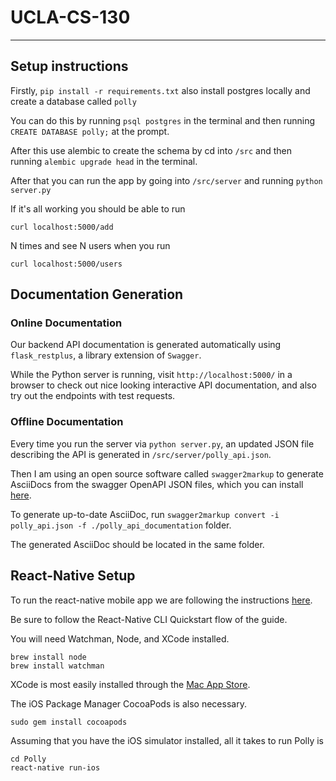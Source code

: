 # UCLA-CS-130
----


## Setup instructions
Firstly, `pip install -r requirements.txt` also install postgres locally and create a database called `polly`

You can do this by running `psql postgres` in the terminal and then running `CREATE DATABASE polly;` at the prompt.

After this use alembic to create the schema by cd into `/src` and then running `alembic upgrade head` in the terminal.

After that you can run the app by going into `/src/server` and running `python server.py`

If it's all working you should be able to run

`curl localhost:5000/add`

N times and see N users when you run

`curl localhost:5000/users`

## Documentation Generation
### Online Documentation
Our backend API documentation is generated automatically using `flask_restplus`, a library extension of `Swagger`.

While the Python server is running, visit `http://localhost:5000/` in a browser to check out nice looking interactive API documentation, and also try out the endpoints with test requests.

### Offline Documentation
Every time you run the server via `python server.py`, an updated JSON file describing the API is generated in `/src/server/polly_api.json`.

Then I am using an open source software called `swagger2markup` to generate AsciiDocs from the swagger OpenAPI JSON files, which you can install [here](https://github.com/Swagger2Markup/swagger2markup-cli).

To generate up-to-date AsciiDoc, run `swagger2markup convert -i polly_api.json -f ./polly_api_documentation` folder.

The generated AsciiDoc should be located in the same folder.


## React-Native Setup
To run the react-native mobile app we are following the instructions [here](https://facebook.github.io/react-native/docs/getting-started).

Be sure to follow the React-Native CLI Quickstart flow of the guide. 

You will need Watchman, Node, and XCode installed. 
```
brew install node
brew install watchman
```

XCode is most easily installed through the [Mac App Store](https://apps.apple.com/us/app/xcode/id497799835?mt=12).

The iOS Package Manager CocoaPods is also necessary. 
```
sudo gem install cocoapods
```

Assuming that you have the iOS simulator installed, all it takes to run Polly is 
```
cd Polly
react-native run-ios
```
